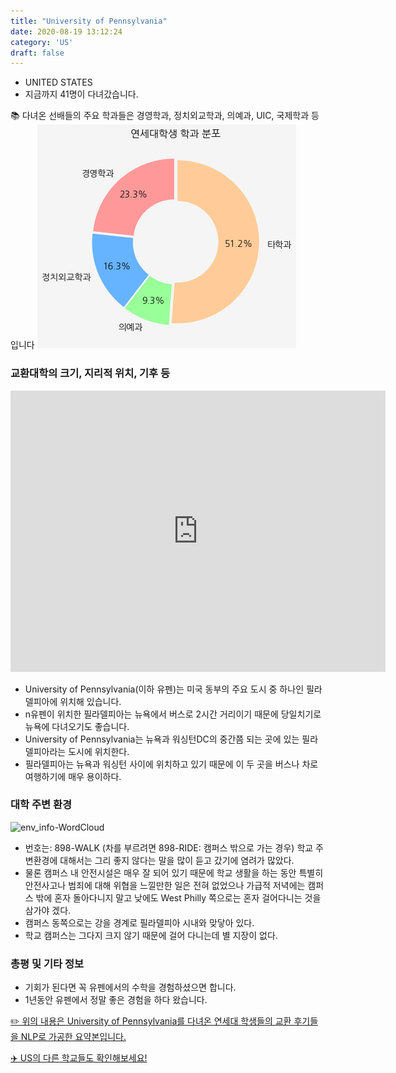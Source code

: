 ```yaml
---
title: "University of Pennsylvania"
date: 2020-08-19 13:12:24
category: 'US'
draft: false
---
```



* UNITED STATES
* 지금까지 41명이 다녀갔습니다. 

📚 다녀온 선배들의 주요 학과들은 경영학과, 정치외교학과, 의예과, UIC, 국제학과 등입니다
![department-info](../plots/US000231.png)
### 교환대학의 크기, 지리적 위치, 기후 등
<iframe
width="600"
height="450"
frameborder="0" style="border:0"
src="https://www.google.com/maps/embed/v1/place?key=AIzaSyC9e1AME-pVmWC4hBpFdu5S4dKzyepa3HQ&q=University+of+Pennsylvania&center=39.9522188,-75.1932137&zoom=14" allowfullscreen>
</iframe>

* University of Pennsylvania(이하 유펜)는 미국 동부의 주요 도시 중 하나인 필라델피아에 위치해 있습니다.
* n유펜이 위치한 필라델피아는 뉴욕에서 버스로 2시간 거리이기 때문에 당일치기로 뉴욕에 다녀오기도 좋습니다.
* University of Pennsylvania는 뉴욕과 워싱턴DC의 중간쯤 되는 곳에 있는 필라델피아라는 도시에 위치한다.
* 필라델피아는 뉴욕과 워싱턴 사이에 위치하고 있기 때문에 이 두 곳을 버스나 차로 여행하기에 매우 용이하다.


### 대학 주변 환경

![env_info-WordCloud](../univ_wordclouds_okt/env_info/US000231_env_info_okt.png)

* 번호는: 898-WALK (차를 부르려면 898-RIDE: 캠퍼스 밖으로 가는 경우) 학교 주변환경에 대해서는 그리 좋지 않다는 말을 많이 듣고 갔기에 염려가 많았다.
* 물론 캠퍼스 내 안전시설은 매우 잘 되어 있기 때문에 학교 생활을 하는 동안 특별히 안전사고나 범죄에 대해 위협을 느낄만한 일은 전혀 없었으나 가급적 저녁에는 캠퍼스 밖에 혼자 돌아다니지 말고 낮에도 West Philly 쪽으로는 혼자 걸어다니는 것을 삼가야 겠다.
* 캠퍼스 동쪽으로는 강을 경계로 필라델피아 시내와 맞닿아 있다.
* 학교 캠퍼스는 그다지 크지 않기 때문에 걸어 다니는데 별 지장이 없다.


### 총평 및 기타 정보 

* 기회가 된다면 꼭 유펜에서의 수학을 경험하셨으면 합니다.
* 1년동안 유펜에서 정말 좋은 경험을 하다 왔습니다.


[✏️ 위의 내용은 University of Pennsylvania를 다녀온 연세대 학생들의 교환 후기들을 NLP로 가공한 요약본입니다.](http://oia.yonsei.ac.kr/partner/expReport.asp?ucode=US000231&bgbn=A)

[✈️ US의 다른 학교들도 확인해보세요!](https://yonsei-exchange.netlify.app/?category=US)
